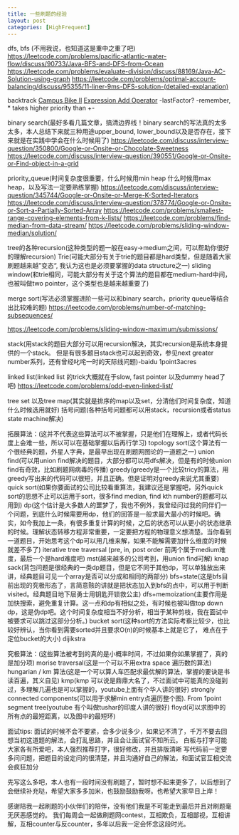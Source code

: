 ```yaml
---
title: 一些刷题的经验
layout: post
categories: [HighFrequent]
---
```


dfs, bfs (不用我说，也知道这是重中之重了吧)
https://leetcode.com/problems/pacific-atlantic-water-flow/discuss/90733/Java-BFS-and-DFS-from-Ocean
https://leetcode.com/problems/evaluate-division/discuss/88169/Java-AC-Solution-using-graph
https://leetcode.com/problems/optimal-account-balancing/discuss/95355/11-liner-9ms-DFS-solution-(detailed-explanation)

backtrack
[Campus Bike II](https://leetcode.com/problems/campus-bikes-ii/)
[Expression Add Operator]()
-lastFactor? 
-remember, * takes higher priority than +-

binary search(最好多看几篇文章，搞清边界线！binary search的写法真的太多太多，本人总结下来就三种用途upper_bound, lower_bound以及是否存在，接下来就是在实践中学会在什么时候用了)
https://leetcode.com/discuss/interview-question/350800/Google-or-Onsite-or-Chocolate-Sweetness 
https://leetcode.com/discuss/interview-question/390551/Google-or-Onsite-or-Find-object-in-a-grid

priority_queue(时间复杂度很重要，什么时候用min heap 什么时候用max heap，以及写法一定要熟练掌握)
https://leetcode.com/discuss/interview-question/345744/Google-or-Onsite-or-Merge-K-Sorted-Iterators
https://leetcode.com/discuss/interview-question/378774/Google-or-Onsite-or-Sort-a-Partially-Sorted-Array
https://leetcode.com/problems/smallest-range-covering-elements-from-k-lists/
https://leetcode.com/problems/find-median-from-data-stream/
https://leetcode.com/problems/sliding-window-median/solution/

tree的各种recursion(这种类型的题一般在easy->medium之间，可以帮助你很好的理解recursion)
Trie(可能大部分有关于trie的题目都是hard类型，但是随着大家刷题越来越”变态“, 我认为这也是必须要掌握的data structure之一)
sliding window(和trie相同，可能大部分有关于这个算法的题目都在medium-hard中间，也被叫做two pointer，这个类型也是越来越重要了)

merge sort(写法必须掌握进阶一些可以和binary search，priority queue等结合出比较难的题)
https://leetcode.com/problems/number-of-matching-subsequences/

https://leetcode.com/problems/sliding-window-maximum/submissions/

stack(用stack的题目大部分可以用recursion解决，其实recursion是系统本身提供的一个stack。 但是有很多题目stack也可以起到奇效，参见next greater number系列，还有曾经叱咤一时的天际线问题)-baidu 1point3acres

linked list(linked list 的trick大概就在于slow, fast pointer 以及dummy head了吧)
https://leetcode.com/problems/odd-even-linked-list/

tree set 以及tree map(其实就是排序的map以及set，分清他们时间复杂度，知道什么时候选用就好)
括号问题(各种括号问题都可以用stack，recursion或者status state machine解决)

拓展算法：(这并不代表这些算法可以不被掌握，只是他们在理解上，或者代码长度上会难一些，所以可以在基础掌握以后再行学习)
topology sort(这个算法有一个很经典的题，外星人字典，是最早出现在刷题网图论的一道题之一)
union find(可以用union find解决的题目，大部分都可以用dfs解决，但是有的时候union find有奇效，比如刷题网病毒的传播)
greedy(greedy是一个比较tricy的算法，用greedy写出来的代码可以很短，并且正确。但是证明对greedy来说尤其重要)
quick sort(如果你要面试的公司比较看重算法，我建议还是掌握吧，另外quick sort的思想不止可以运用于sort，很多find median, find kth number的题都可以用到)
dp(这个估计是大多数人的噩梦了，我也不例外，我曾经问过我的同伴们一个问题，到底什么时候需要用dp，他们的回答是一般求最大最小的时候吧。确实，如今我加上一条，有很多重复计算的时候，之后的状态可以从更小的状态继承的时候。理解状态转移方程非常重要，一定要把方程的物理意义想清楚。当你看到一道题目，开始思考这个dp可以用几维来解，如果不能解需要加什么维度的时候就差不多了)
iterative tree traversal (pre, in, post order 前两个属于medium难度，最后一个是hard难度吧)
mst(越来越多的公司考到，用union find可解)
knap sack(背包问题是很经典的一类dp题目，但是它不同于其他dp，可以单独放出来讲，经典题目可见一个array是否可以分成和相同的两部分)
bfs+state(这是bfs目前出现的究极形态了，言简意赅的讲就是把状态加入到bfs的点中，可以用于判断visited。经典题目地下层勇士用钥匙开锁救公主)
dfs+memoization(主要作用是加快搜索，避免重复计算。这一点和dp有相似之处，有时候也被叫做top down dp，这是伪dp吧。这个时间复杂度相当不好分析，相当于某种剪枝，我在面试中被要求可以跳过这部分分析。)
bucket sort(这种sort的方法实际考察比较少，也比较好辨认，当你看到需要sorted并且要求O(n)的时候基本上就是它了， 难点在于定位bucket的大小)
dijikstra

究极算法：(这些算法被考到的真的是小概率时间，不过如果你如果掌握了，真的是加分项)
morise traversal(这是一个可以不用extra space 遍历数的算法)
hungarian / km 算法(这是一个可以算人车匹配求最优解的算法，掌握的要诀是书读百遍，其义自见)
kmp(kmp 可以说是鼎鼎大名了，不过面试中可能真的没碰到过，多理解几遍也是可以掌握的，youtube上面有个华人讲的很好)
strongly connected components(可以用于求解min entry点遍历整个图). From 1point
segment tree(youtube 有个叫做tushar的印度人讲的很好)
floyd(可以求图中的所有点的最短距离，以及图中的最短环)

面试tips:
面试的时候不会不要紧，会多少说多少，如果记不清了，千万不要去回想当初这道题的解法，会打乱思路，并且会让面试官不知所云。
白板与打字可能大家各有所爱吧，本人强烈推荐打字，很好修改，并且排版清晰
写代码前一定要多问问题，把题目的设定问的很清楚，并且沟通好自己的解法，和面试官互相交流会疯狂加分

先写这么多吧，本人也有一段时间没有刷题了，暂时想不起来更多了，以后想到了会继续补充哒，希望大家多多加米，也鼓励鼓励我呀。也希望大家早日上岸！

感谢陪我一起刷题的小伙伴们的陪伴，没有他们我是不可能走到最后并且对刷题毫无厌恶感觉的。
我们每周会一起做刷题网contest，互相欺负，互相鄙视，互相讲解，互相counter与反counter，多年以后我一定会怀念这段时光。